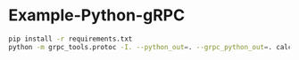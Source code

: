 # Example-Python-gRPC

```bash
pip install -r requirements.txt
python -m grpc_tools.protoc -I. --python_out=. --grpc_python_out=. calculator.proto

```
